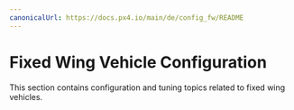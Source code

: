 ```yaml
---
canonicalUrl: https://docs.px4.io/main/de/config_fw/README
---
```


# Fixed Wing Vehicle Configuration

This section contains configuration and tuning topics related to fixed wing vehicles.
